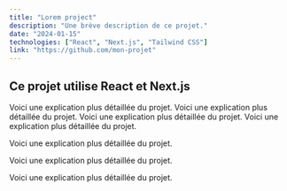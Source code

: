 ```yaml
---
title: "Lorem project"
description: "Une brève description de ce projet."
date: "2024-01-15"
technologies: ["React", "Next.js", "Tailwind CSS"]
link: "https://github.com/mon-projet"
---
```


## Ce projet utilise React et Next.js

Voici une explication plus détaillée du projet.
Voici une explication plus détaillée du projet.
Voici une explication plus détaillée du projet.
Voici une explication plus détaillée du projet.

Voici une explication plus détaillée du projet.

Voici une explication plus détaillée du projet.

Voici une explication plus détaillée du projet.
